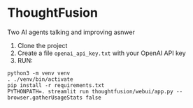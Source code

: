 # ThoughtFusion
Two AI agents talking and improving asnwer

1. Clone the project
1. Create a file `openai_api_key.txt` with your OpenAI API key
1. RUN:
```
python3 -m venv venv
. ./venv/bin/activate
pip install -r requirements.txt
PYTHONPATH=. streamlit run thoughtfusion/webui/app.py --browser.gatherUsageStats false
```
